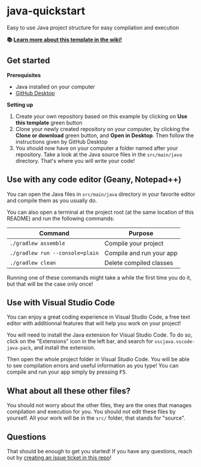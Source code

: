 # java-quickstart

Easy to use Java project structure for easy compilation and execution

**:books: [Learn more about this template in the wiki!](https://github.com/Raul6469/java-quickstart/wiki)**

## Get started

**Prerequisites**
- Java installed on your computer
- [GitHub Desktop](https://desktop.github.com/)

**Setting up**
1. Create your own repository based on this example by clicking on **Use this template** green button
2. Clone your newly created repository on your computer, by clicking the **Clone or download** green button, and **Open in Desktop**. Then follow the instructions given by GitHub Desktop
3. You should now have on your computer a folder named after your repository. Take a look at the Java source files in the `src/main/java` directory. That's where you will write your code!

## Use with any code editor (Geany, Notepad++)
You can open the Java files in `src/main/java` directory in your favorite editor and compile them as you usually do.

You can also open a terminal at the project root (at the same location of this README) and run the following commands:

|Command|Purpose|
|-------|-------|
`./gradlew assemble`|Compile your project
`./gradlew run --console=plain`|Compile and run your app
`./gradlew clean`|Delete compiled classes

Running one of these commands might take a while the first time you do it, but that will be the case only once!

## Use with Visual Studio Code

You can enjoy a great coding experience in Visual Studio Code, a free text editor with additionnal features that will help you work on your project!

You will need to install the Java extension for Visual Studio Code. To do so, click on the "Extensions" icon in the left bar, and search for `vscjava.vscode-java-pack`, and install the extension.

Then open the whole project folder in Visual Studio Code. You will be able to see compilation errors and useful information as you type!
You can compile and run your app simply by pressing <kbd>F5</kbd>.

## What about all these other files?
You should not worry about the other files, they are the ones that manages compilation and execution for you. You should not edit these files by yourself. All your work will be in the `src/` folder, that stands for "source".

## Questions
That should be enough to get you started! If you have any questions, reach out by [creating an issue ticket in this repo](https://github.com/Raul6469/java-quickstart/issues/new)!
